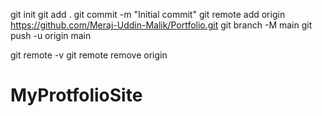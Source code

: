 git init
git add .
git commit -m "Initial commit"
git remote add origin https://github.com/Meraj-Uddin-Malik/Portfolio.git
git branch -M main
git push -u origin main



git remote -v <!-- to check link remote repo -->
git remote remove origin  <!-- remove existing remote repo -->


# MyProtfolioSite
